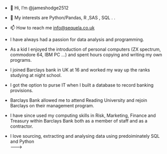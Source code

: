 - 👋 Hi, I’m @jameshodge2512
- 👀 My interests are Python/Pandas, R ,SAS , SQL .  .
- 📫 How to reach me info@sequela.co.uk

- I have always had a passion for data analysis and programming. 
- As a kid I enjoyed the introduction of personal computers (ZX spectrum, commodore 64, IBM PC …)  and spent hours copying and writing my own programs. 
- I joined Barclays bank in UK at 16 and worked my way up the ranks studying at night school. 
- I got the option to purse IT when I built a database to record banking provisions. 
- Barclays Bank allowed me to attend Reading University and rejoin Barclays on their management program. 
- I have since used my computing skills in Risk, Marketing, Finance and Treasury within Barclays Bank both as a member of staff and as a contractor. 

- I love sourcing, extracting and analysing data using predoiminately SQL and Python  
--->
